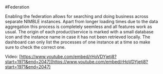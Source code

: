 #Federation

Enabling the federation allows for searching and doing business across separate NIMBLE instances.
Apart from longer loading times due to the data aggregation this process is completely seemless and all features work as usual.
The origin of each product/service is marked with a small database icon and the instance name in case it has not been retrieved locally.
The dashboard can only list the processes of one instance at a time so make sure to check the correct one.

Video: [https://www.youtube.com/embed/rHoVDYjetj8?start=1971&end=2047](https://www.youtube.com/embed/rHoVDYjetj8?start=1971&end=2047)